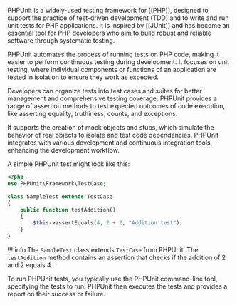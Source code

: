 PHPUnit is a widely-used testing framework for [[PHP]], designed to support the practice of test-driven development (TDD) and to write and run unit tests for PHP applications. It is inspired by [[JUnit]] and has become an essential tool for PHP developers who aim to build robust and reliable software through systematic testing.

PHPUnit automates the process of running tests on PHP code, making it easier to perform continuous testing during development. It focuses on unit testing, where individual components or functions of an application are tested in isolation to ensure they work as expected.

Developers can organize tests into test cases and suites for better management and comprehensive testing coverage. PHPUnit provides a range of assertion methods to test expected outcomes of code execution, like asserting equality, truthiness, counts, and exceptions. 

It supports the creation of mock objects and stubs, which simulate the behavior of real objects to isolate and test code dependencies. PHPUnit integrates with various development and continuous integration tools, enhancing the development workflow.

A simple PHPUnit test might look like this:

```php
<?php
use PHPUnit\Framework\TestCase;

class SampleTest extends TestCase
{
    public function testAddition()
    {
        $this->assertEquals(4, 2 + 2, "Addition test");
    }
}
```

!!! info
    The `SampleTest` class extends `TestCase` from PHPUnit. The `testAddition` method contains an assertion that checks if the addition of 2 and 2 equals 4.

To run PHPUnit tests, you typically use the PHPUnit command-line tool, specifying the tests to run. PHPUnit then executes the tests and provides a report on their success or failure.



